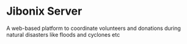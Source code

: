 # Jibonix Server

A web-based platform to coordinate volunteers and donations during natural disasters like floods and cyclones etc
